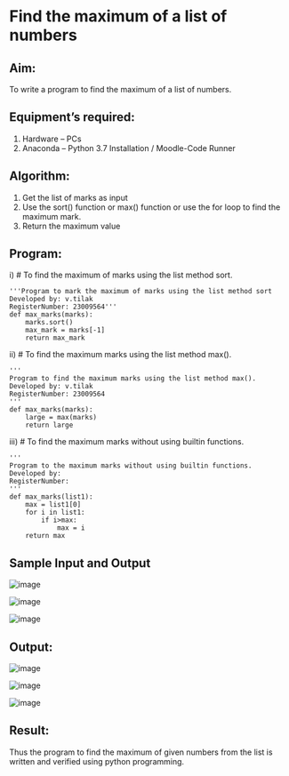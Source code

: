# Find the maximum of a list of numbers
## Aim:
To write a program to find the maximum of a list of numbers.
## Equipment’s required:
1.	Hardware – PCs
2.	Anaconda – Python 3.7 Installation / Moodle-Code Runner
## Algorithm:
1.	Get the list of marks as input
2.	Use the sort() function or max() function or use the for loop to find the maximum mark.
3.	Return the maximum value
## Program:

i)	# To find the maximum of marks using the list method sort.
```
'''Program to mark the maximum of marks using the list method sort
Developed by: v.tilak
RegisterNumber: 23009564'''
def max_marks(marks):
    marks.sort()
    max_mark = marks[-1]
    return max_mark
```

ii)	# To find the maximum marks using the list method max().
```
''' 
Program to find the maximum marks using the list method max().
Developed by: v.tilak
RegisterNumber: 23009564
'''
def max_marks(marks):
    large = max(marks)
    return large
```

iii) # To find the maximum marks without using builtin functions.
```
''' 
Program to the maximum marks without using builtin functions.
Developed by: 
RegisterNumber: 
'''
def max_marks(list1):
    max = list1[0]
    for i in list1:
        if i>max:
            max = i
    return max
```
## Sample Input and Output

![image](https://github.com/Thilak45/FindMaximum/assets/138849161/dd86519b-59c5-44d0-aad9-8e605f285aa0)

![image](https://github.com/Thilak45/FindMaximum/assets/138849161/a096e927-9306-4cf4-93a9-b42122b2ec18)

![image](https://github.com/Thilak45/FindMaximum/assets/138849161/93f5b1dd-8e49-46ef-ae91-79c687e23bd5)

## Output:

![image](https://github.com/Thilak45/FindMaximum/assets/138849161/b0ef7007-63bb-4dfb-af86-0486c3a791ad)

![image](https://github.com/Thilak45/FindMaximum/assets/138849161/5230365e-cb21-4ec7-9b50-5e867adf5892)

![image](https://github.com/Thilak45/FindMaximum/assets/138849161/1481e3cd-5ee1-4d41-8a01-afd0895e5d9e)




## Result:
Thus the program to find the maximum of given numbers from the list is written and verified using python programming.
